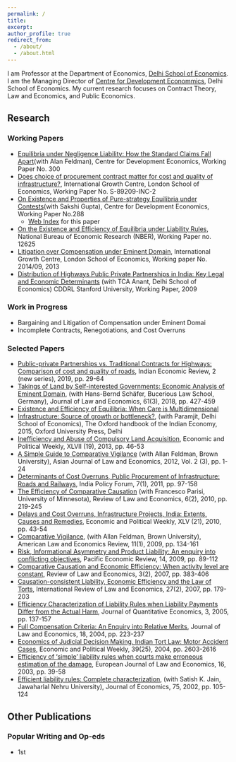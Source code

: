 ```yaml
---
permalink: /
title:
excerpt:
author_profile: true
redirect_from: 
  - /about/
  - /about.html
---
```


I am Professor at the Department of Economics, [Delhi School of Economics](http://econdse.org/). I am the Managing Director of [Centre for Development Econommics](http://cdedse.org/), Delhi School of Economics. My current research focuses on Contract Theory, Law and Economics, and Public Economics.

## Research
### Working Papers
- [Equilibria under Negligence Liability: How the Standard Claims Fall Apart](http://www.cdedse.org/pdf/work300.pdf)(with Alan Feldman), Centre for Development Economics, Working Paper No. 300
- [Does choice of procurement contract matter for cost and quality of infrastructure?](https://www.theigc.org/wp-content/uploads/2018/06/Singh-2018-working-paper.pdf), International Growth Centre, London School of Economics, Working Paper No. S-89209-INC-2
- [On Existence and Properties of Pure-strategy Equilibria under Contests](http://www.cdedse.org/pdf/work288.pdf)(with Sakshi Gupta), Centre for Development Economics, Working Paper No.288
  - [Web Index](http://econdse.org/wp-content/uploads/2018/05/Web-Appendix-Comparative-Stats-for-Ratio-form.pdf) for this paper
- [On the Existence and Efficiency of Equilibria under Liability Rules](http://www.nber.org/papers/w12625), National Bureau of Economic Research (NBER), Working Paper no. 12625
- [Litigation over Compensation under Eminent Domain](https://www.theigc.org/wp-content/uploads/2014/09/Singh-2013-Working-Paper.pdf), International Growth Centre, London School of Economics, Working paper No. 2014/09, 2013
- [Distribution of Highways Public Private Partnerships in India: Key Legal and Economic Determinants](https://cddrl.fsi.stanford.edu/publications/distribution_of_highways_public_private_partnerships_in_india_key_legal_and_economic_determinants) (with TCA Anant, Delhi School of Economics) CDDRL Stanford University, Working
Paper, 2009

### Work in Progress
- Bargaining and Litigation of Compensation under Eminent Domai
- Incomplete Contracts, Renegotiations, and Cost Overruns

### Selected Papers
- [Public-private Partnerships vs. Traditional Contracts for Highways: Comparison of cost and quality of roads](https://link.springer.com/article/10.1007%2Fs41775-018-0032-0), Indian Economic Review, 2 (new series), 2019, pp. 29-64
- [Takings of Land by Self-interested Governments: Economic Analysis of Eminent Domain](https://www.journals.uchicago.edu/doi/10.1086/699242), (with Hans-Bernd Schäfer, Bucerious Law School, Germany), Journal of Law and Economics, 61(3), 2018, pp. 427-459
- [Existence and Efficiency of Equilibria: When Care is Multidimensional](https://www.taylorfrancis.com/chapters/existence-efficiency-equilibria-care-multidimensional-ram-singh/e/10.4324/9781315684994-17)
- [Infrastructure: Source of growth or bottleneck?](https://www.worldcat.org/title/oxford-handbook-of-the-indian-economy-in-the-21st-century-understanding-the-inherent-dynamism/oclc/894748136?referer=br&ht=edition), (with Paramjit, Delhi School of Economics), The Oxford handbook of the Indian Economy, 2015, Oxford University Press, Delhi
- [Inefficiency and Abuse of Compulsory Land Acquisition](http://econdse.org/wp-content/uploads/2016/03/Land-Acquisition-2012-EPW.pdf), Economic and Political Weekly, XLVII (19), 2013, pp. 46-53
- [A Simple Guide to Comparative Vigilance](http://econdse.org/wp-content/uploads/2016/03/A-Simple-Guide-to-Comparative-Vigilance-2011.pdf) (with Allan Feldman, Brown University), Asian Journal of Law and Economics, 2012, Vol. 2 (3), pp. 1-24
- [Determinants of Cost Overruns, Public Procurement of Infrastructure: Roads and Railways](https://ideas.repec.org/a/nca/ncaerj/v7y2011i2011-1p97-158.html), India Policy Forum, 7(1), 2011, pp. 97-158
- [The Efficiency of Comparative Causation](https://ideas.repec.org/a/bpj/rlecon/v6y2010i2n5.html) (with Francesco Parisi, University of Minnesota), Review of Law and Economics, 6(2), 2010, pp. 219-245
- [Delays and Cost Overruns, Infrastructure Projects, India: Extents, Causes and Remedies](http://econdse.org/wp-content/uploads/2016/03/Delays-Cost-overruns-EPW.pdf), Economic and Political Weekly, XLV (21), 2010, pp. 43-54
- [Comparative Vigilance](http://econdse.org/wp-content/uploads/2016/03/Comparative-Vigilance-ALER.pdf), (with Allan Feldman, Brown University), American Law and Economics Review, 11(1), 2009, pp. 134-161
- [Risk, Informational Asymmetry and Product Liability: An enquiry into conflicting objectives](https://onlinelibrary.wiley.com/doi/abs/10.1111/j.1468-0106.2009.00437.x), Pacific Economic Review, 14, 2009, pp. 89-112
- [Comparative Causation and Economic Efficiency: When activity level are constant](https://ideas.repec.org/a/bpj/rlecon/v3y2007i2n8.html), Review of Law and Economics, 3(2), 2007, pp. 383-406
- [Causation-consistent Liability, Economic Efficiency and the Law of Torts](http://econdse.org/wp-content/uploads/2016/03/IRLE-2007.pdf), International Review of Law and Economics, 27(2), 2007, pp. 179-203
- [Efficiency Characterization of Liability Rules when Liability Payments Differ from the Actual Harm](https://www.researchgate.net/publication/4801701_Efficient_Liability_Rules_When_Courts_Make_Errors_in_Estimation_of_the_Harm_Complete_Characterization), Journal of Quantitative Economics, 3, 2005, pp. 137-157
- [Full Compensation Criteria: An Enquiry into Relative Merits](https://link.springer.com/article/10.1023/B:EJLE.0000045083.39477.bc), Journal of Law and Economics, 18, 2004, pp. 223-237
- [Economics of Judicial Decision Making, Indian Tort Law: Motor Accident Cases](https://www.epw.in/journal/2004/25/special-articles/economics-judicial-decision-making-indian-tort-law.html), Economic
and Political Weekly, 39(25), 2004, pp. 2603-2616
- [Efficiency of ‘simple’ liability rules when courts make erroneous estimation of the damage](https://link.springer.com/article/10.1023/A:1023980208945), European Journal of Law and Economics, 16, 2003, pp. 39-58
- [Efficient liability rules: Complete characterization](https://link.springer.com/article/10.1007/s007120200008), (with Satish K. Jain, Jawaharlal Nehru University), Journal of Economics, 75, 2002, pp. 105-124

## Other Publications
### Popular Writing and Op-eds
- 1st
